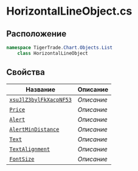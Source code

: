 
# HorizontalLineObject.cs
## Расположение
```csharp
namespace TigerTrade.Chart.Objects.List  
    class HorizontalLineObject
```

## Свойства
| Название | Описание |
| --- | --- |
| [`xsuJlZ3bylFkXacpNF53`](./svoistva/xsuJlZ3bylFkXacpNF53.md) | *Описание* |
| [`Price`](./svoistva/Price.md) | *Описание* |
| [`Alert`](./svoistva/Alert.md) | *Описание* |
| [`AlertMinDistance`](./svoistva/AlertMinDistance.md) | *Описание* |
| [`Text`](./svoistva/Text.md) | *Описание* |
| [`TextAlignment`](./svoistva/TextAlignment.md) | *Описание* |
| [`FontSize`](./svoistva/FontSize.md) | *Описание* |
